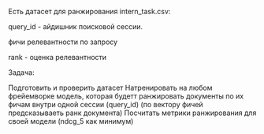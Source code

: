Есть датасет для ранжирования intern_task.csv:

query_id - айдишник поисковой сессии.

фичи релевантности по запросу

rank - оценка релевантности

Задача:

Подготовить и проверить датасет
Натренировать на любом фрейемворке модель, которая будетт ранжировать документы по их фичам внутри одной сессии (query_id) (по вектору фичей предсказываеть ранк документа)
Посчитать метрики ранжирования для своей модели (ndcg_5 как минимум)
